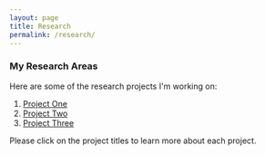 ```yaml
---
layout: page
title: Research
permalink: /research/
---
```


### My Research Areas

Here are some of the research projects I'm working on:

1. [Project One](/research/project-one)
2. [Project Two](/research/project-two)
3. [Project Three](/research/project-three)

Please click on the project titles to learn more about each project.
